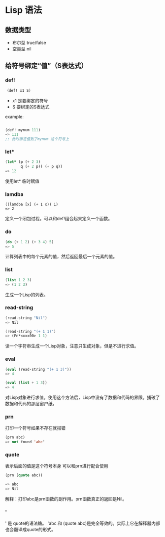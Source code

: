 # Lisp 语法

## 数据类型
- 布尔型 true/false
- 空类型 nil


## 给符号绑定“值”（S表达式）

### def!
```lisp
（def! x1 S)
```

- x1 是要绑定的符号 
- S 要绑定的S表达式

example: 
```lisp

(def! mynum 111)
=> 111
;; 此时绑定值到了mynum 这个符号上
```

### let*

```lisp
(let* (p (+ 2 3) 
       q (+ 2 p)) (+ p q))
=> 12
```
使用let* 临时赋值


### lamdba

```
((lamdba [x] (+ 1 x)) 1)
=> 2
```
定义一个闭包过程。可以和def!组合起来定义一个函数。

### do

```lisp
(do (+ 1 2) (+ 3 4) 5)
=> 5
```
计算列表中的每个元素的值，然后返回最后一个元素的值。

### list

```lisp
(list 1 2 3)
=> (1 2 3)
```

生成一个Lisp的列表。

### read-string

```lisp
(read-string "Nil")
=> Nil

(read-string "(+ 1 1)")
=> (Fn*<xxx00> 1 1)

```
读一个字符串生成一个Lisp对象，注意只生成对象，但是不进行求值。

### eval

```lisp
(eval (read-string "(+ 1 3)"))
=> 4

(eval (list + 1 3))
=> 4

```
对Lisp对象进行求值。使用这个方法后，Lisp中没有了数据和代码的界限。捅破了数据和代码的那层窗户纸。


### prn

打印一个符号如果不存在就报错

```lisp
(prn abc)
=> not found 'abc'
```

### quote
表示后面的值是这个符号本身
可以和prn进行配合使用

```lisp
(prn (quote abc))

=> abc
=> Nil
```
解释：打印abc是prn函数的副作用。prn函数真正的返回是Nil。

### '

' 是 quote的语法糖。
'abc 和 (quote abc)是完全等效的。实际上它在解释器内部也会翻译成quote的形式。
